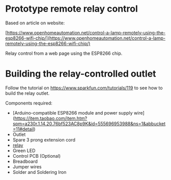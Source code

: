 # Prototype remote relay control


Based on article on website:

[https://www.openhomeautomation.net/control-a-lamp-remotely-using-the-esp8266-wifi-chip/](https://www.openhomeautomation.net/control-a-lamp-remotely-using-the-esp8266-wifi-chip/)


Relay control from a web page using the ESP8266 chip. 

# Building the relay-controlled outlet
Follow the tutorial on https://www.sparkfun.com/tutorials/119 to see how to build the relay outlet. 


Components required: 
- [Arduino-compatible ESP8266 module and power supply wire] (https://item.taobao.com/item.htm?spm=a230r.1.14.20.76bf523AC8p9K&id=555696953988&ns=1&abbucket=11#detail)
- Outlet 
- Spare 3 prong extension cord 
- [relay](https://detail.tmall.com/item.htm?spm=a230r.1.14.16.76bf523D7muT7&id=545596714383&cm_id=140105335569ed55e27b&abbucket=11)
-  Green LED
- Control PCB (Optional)
- Breadboard
- Jumper wires
- Solder and Soldering Iron
